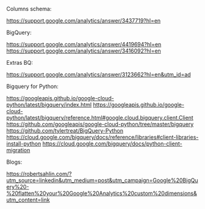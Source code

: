 Columns schema:

https://support.google.com/analytics/answer/3437719?hl=en


BigQuery:

https://support.google.com/analytics/answer/4419694?hl=en
https://support.google.com/analytics/answer/3416092?hl=en


Extras BQ:

https://support.google.com/analytics/answer/3123662?hl=en&utm_id=ad


Bigquery for Python:

https://googleapis.github.io/google-cloud-python/latest/bigquery/index.html
https://googleapis.github.io/google-cloud-python/latest/bigquery/reference.html#google.cloud.bigquery.client.Client
https://github.com/googleapis/google-cloud-python/tree/master/bigquery
https://github.com/tylertreat/BigQuery-Python
https://cloud.google.com/bigquery/docs/reference/libraries#client-libraries-install-python
https://cloud.google.com/bigquery/docs/python-client-migration


Blogs:

https://robertsahlin.com/?utm_source=linkedin&utm_medium=post&utm_campaign=Google%20BigQuery%20-%20flatten%20your%20Google%20Analytics%20custom%20dimensions&utm_content=link



